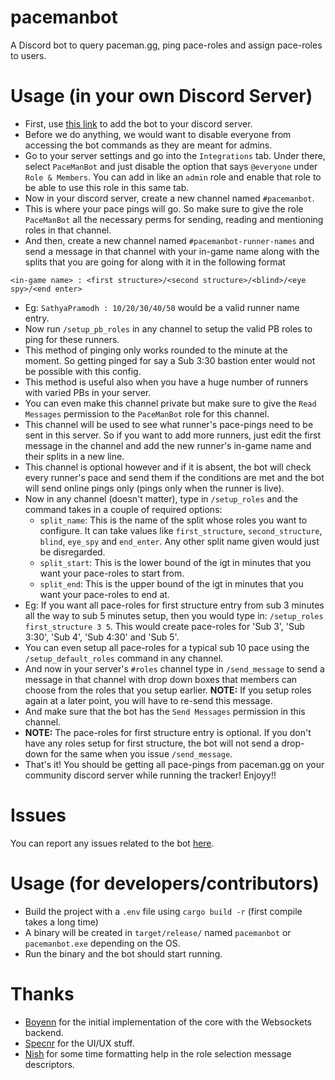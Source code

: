 # pacemanbot
A Discord bot to query paceman.gg, ping pace-roles and assign pace-roles to users.

# Usage (in your own Discord Server)
- First, use [this link](https://discord.com/api/oauth2/authorize?client_id=1136700221603192873&permissions=2416126992&scope=bot%20applications.commands) to add the bot to your discord server.
- Before we do anything, we would want to disable everyone from accessing the bot commands as they are meant for admins.
- Go to your server settings and go into the `Integrations` tab. Under there, select `PaceManBot` and just disable the option that says `@everyone` under `Role & Members`. You can add in like an `admin` role and enable that role to be able to use this role in this same tab.
- Now in your discord server, create a new channel named `#pacemanbot`.
- This is where your pace pings will go. So make sure to give the role `PaceManBot` all the necessary perms for sending, reading and mentioning roles in that channel.
- And then, create a new channel named `#pacemanbot-runner-names` and send a message in that channel with your in-game name along with the splits that you are going for along with it in the following format
```
<in-game name> : <first structure>/<second structure>/<blind>/<eye spy>/<end enter>
```
- Eg: `SathyaPramodh : 10/20/30/40/50` would be a valid runner name entry.
- Now run `/setup_pb_roles` in any channel to setup the valid PB roles to ping for these runners.
- This method of pinging only works rounded to the minute at the moment. So getting pinged for say a Sub 3:30 bastion enter would not be possible with this config.
- This method is useful also when you have a huge number of runners with varied PBs in your server.
- You can even make this channel private but make sure to give the `Read Messages` permission to the `PaceManBot` role for this channel.
- This channel will be used to see what runner's pace-pings need to be sent in this server. So if you want to add more runners, just edit the first message in the channel and add the new runner's in-game name and their splits in a new line.
- This channel is optional however and if it is absent, the bot will check every runner's pace and send them if the conditions are met and the bot will send online pings only (pings only when the runner is live).
- Now in any channel (doesn't matter), type in `/setup_roles` and the command takes in a couple of required options:
  - `split_name`: This is the name of the split whose roles you want to configure. It can take values like `first_structure`, `second_structure`, `blind`, `eye_spy` and `end_enter`. Any other split name given would just be disregarded.
  - `split_start`: This is the lower bound of the igt in minutes that you want your pace-roles to start from.
  - `split_end`: This is the upper bound of the igt in minutes that you want your pace-roles to end at.
- Eg: If you want all pace-roles for first structure entry from sub 3 minutes all the way to sub 5 minutes setup, then you would type in:
`/setup_roles first_structure 3 5`. This would create pace-roles for 'Sub 3', 'Sub 3:30', 'Sub 4', 'Sub 4:30' and 'Sub 5'.
- You can even setup all pace-roles for a typical sub 10 pace using the `/setup_default_roles` command in any channel.
- And now in your server's `#roles` channel type in `/send_message` to send a message in that channel with drop down boxes that members can choose from the roles that you setup earlier. **NOTE:** If you setup roles again at a later point, you will have to re-send this message.
- And make sure that the bot has the `Send Messages` permission in this channel.
- **NOTE:** The pace-roles for first structure entry is optional. If you don't have any roles setup for first structure, the bot will not send a drop-down for the same when you issue `/send_message`.
- That's it! You should be getting all pace-pings from paceman.gg on your community discord server while running the tracker! Enjoyy!!

# Issues
You can report any issues related to the bot [here](https://github.com/paceman-mcsr/pacemanbot/issues).

# Usage (for developers/contributors)
- Build the project with a `.env` file using `cargo build -r` (first compile takes a long time)
- A binary will be created in `target/release/` named `pacemanbot` or `pacemanbot.exe` depending on the OS.
- Run the binary and the bot should start running.

# Thanks
- [Boyenn](https://github.com/dev-boyenn) for the initial implementation of the core with the Websockets backend.
- [Specnr](https://github.com/specnr) for the UI/UX stuff.
- [Nish](https://github.com/ohnishant) for some time formatting help in the role selection message descriptors.
